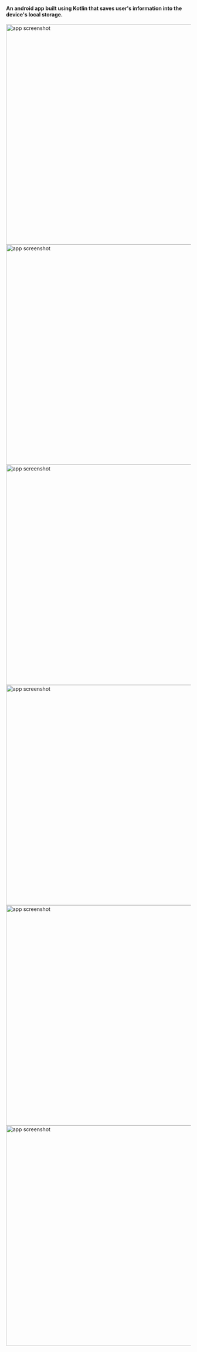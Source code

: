 #### An android app built using Kotlin that saves user's information into the device's local storage.

<img src="https://github.com/MayankPatel85/UserInfo-Android/assets/72483518/25f52a5d-693f-4107-9da8-3332cb4ca3b1" height="600" alt="app screenshot">
<img src="https://github.com/MayankPatel85/UserInfo-Android/assets/72483518/b537bf37-430f-4b9a-be35-27d06539eb50" height="600" alt="app screenshot">
<img src="https://github.com/MayankPatel85/UserInfo-Android/assets/72483518/9e8059c0-bfac-4dbc-81fc-bdce696f3dd7" height="600" alt="app screenshot">
<img src="https://github.com/MayankPatel85/UserInfo-Android/assets/72483518/0adfd0da-7d20-472a-a33d-6ec29b1de575" height="600" alt="app screenshot">
<img src="https://github.com/MayankPatel85/UserInfo-Android/assets/72483518/f49b2c59-a259-4834-9912-9bfedd36e291" height="600" alt="app screenshot">
<img src="https://github.com/MayankPatel85/UserInfo-Android/assets/72483518/e42359ff-9f97-4265-85dc-aa23e743f9e0" height="600" alt="app screenshot">

